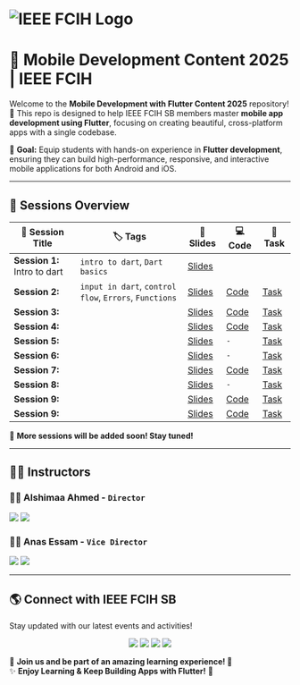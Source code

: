 # ![IEEE FCIH Logo](https://github.com/user-attachments/assets/0db4717d-fe13-4add-aeff-d8ab96f267b7)  
# 📱 **Mobile Development Content 2025 | IEEE FCIH**  

Welcome to the **Mobile Development with Flutter Content 2025** repository! 🚀 This repo is designed to help IEEE FCIH SB members master **mobile app development using Flutter**, focusing on creating beautiful, cross-platform apps with a single codebase.  

📌 **Goal:** Equip students with hands-on experience in **Flutter development**, ensuring they can build high-performance, responsive, and interactive mobile applications for both Android and iOS.  

---

## 📅 **Sessions Overview**  

| 📌 **Session Title** | 🏷️ **Tags** | 📜 **Slides** | 💻 **Code** | 🎯 **Task** |
|-----------------|---------|----------|--------|--------|
| **Session 1:** Intro to dart | `intro to dart`, `Dart basics` |[Slides](./Session%201/Slides)|
| **Session 2:**  | `input in dart`, `control flow`, `Errors`, `Functions`| [Slides](./Session%202/Slides)|[Code](./Session%202/code) | [Task](./Session%202/Task)| 
| **Session 3:**  | | [Slides](./Session%203/Slides)|[Code](./Session%203/code) | [Task](./Session%203/Task)|
| **Session 4:**  | | [Slides](./Session%204/Slides)|[Code](./Session%204/code) | [Task](./Session%204/Task)|
| **Session 5:**  | | [Slides](./Session%205/Slides)|`-`| [Task](./Session%205/Task)|
| **Session 6:**  | | [Slides](./Session%206/Slides)|`-`| [Task](./Session%206/Task)|
| **Session 7:**  | | [Slides](./Session%207/Slides)|[Code](./Session%207/Code) | [Task](./Session%207/Task)|
| **Session 8:**  | | [Slides](./Session%208/Slides)|`-`| [Task](./Session%208/Task)|
| **Session 9:**  || [Slides](./Session%209/Slides)|[Code](./Session%209/Code) | [Task](./Session%209/Task)|
| **Session 9:**  || [Slides](./Session%2010/Slides)|[Code](./Session%2010/Code) | [Task](./Session%2010/Task)|

🔹 **More sessions will be added soon! Stay tuned!**  

---

## 👨‍💻 **Instructors**  

### 👨‍💻 **Alshimaa Ahmed** - `Director`  
<p>
  <a href="https://www.linkedin.com/in/[LinkedInUsername]/"><img src="https://img.shields.io/badge/LinkedIn-%230077B5.svg?style=for-the-badge&logo=linkedin&logoColor=white"></a>
  <a href="https://github.com/[GitHubUsername]/"><img src="https://img.shields.io/badge/GitHub-%23181717.svg?style=for-the-badge&logo=github&logoColor=white"></a>
</p>

### 👨‍💻 **Anas Essam** - `Vice Director`  
<p>
  <a href="https://www.linkedin.com/in/[LinkedInUsername]/"><img src="https://img.shields.io/badge/LinkedIn-%230077B5.svg?style=for-the-badge&logo=linkedin&logoColor=white"></a>
  <a href="https://github.com/anoz24/"><img src="https://img.shields.io/badge/GitHub-%23181717.svg?style=for-the-badge&logo=github&logoColor=white"></a>
</p>

---

## 🌎 **Connect with IEEE FCIH SB**  

Stay updated with our latest events and activities!  

<p align="center">
  <a href="https://www.facebook.com/IEEE.FCIH"><img src="https://img.shields.io/badge/Facebook-%231877F2.svg?style=for-the-badge&logo=facebook&logoColor=white"></a>
  <a href="https://www.instagram.com/ieeefcih.sb/"><img src="https://img.shields.io/badge/Instagram-%23E4405F.svg?style=for-the-badge&logo=instagram&logoColor=white"></a>
  <a href="https://www.linkedin.com/company/ieee-fcih-sb"><img src="https://img.shields.io/badge/LinkedIn-%230077B5.svg?style=for-the-badge&logo=linkedin&logoColor=white"></a>
  <a href="https://www.youtube.com/@ieee.fcihsb"><img src="https://img.shields.io/badge/YouTube-%23FF0000.svg?style=for-the-badge&logo=youtube&logoColor=white"></a>
</p>

📌 **Join us and be part of an amazing learning experience! 🚀**  
✨ **Enjoy Learning & Keep Building Apps with Flutter!** 📱  
